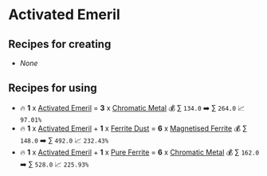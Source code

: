 # Activated Emeril

## Recipes for creating

* _None_


## Recipes for using

* 🔥 **1** x [Activated Emeril](<Activated Emeril.md>) = **3** x [Chromatic Metal](<Chromatic Metal.md>) 💰 ∑ `134.0` ➡️ ∑ `264.0` 📈 `97.01%`
* 🔥 **1** x [Activated Emeril](<Activated Emeril.md>) + **1** x [Ferrite Dust](<Ferrite Dust.md>) = **6** x [Magnetised Ferrite](<Magnetised Ferrite.md>) 💰 ∑ `148.0` ➡️ ∑ `492.0` 📈 `232.43%`
* 🔥 **1** x [Activated Emeril](<Activated Emeril.md>) + **1** x [Pure Ferrite](<Pure Ferrite.md>) = **6** x [Chromatic Metal](<Chromatic Metal.md>) 💰 ∑ `162.0` ➡️ ∑ `528.0` 📈 `225.93%`

